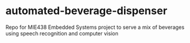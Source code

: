 # automated-beverage-dispenser
Repo for MIE438 Embedded Systems project to serve a mix of beverages using speech recognition and computer vision
